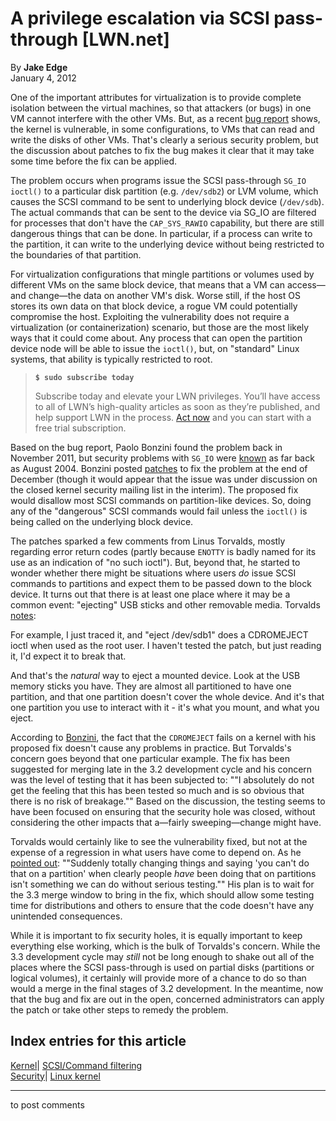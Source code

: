 # A privilege escalation via SCSI pass-through [LWN.net]

By **Jake Edge**  
January 4, 2012 

One of the important attributes for virtualization is to provide complete isolation between the virtual machines, so that attackers (or bugs) in one VM cannot interfere with the other VMs. But, as a recent [bug report](https://bugzilla.redhat.com/show_bug.cgi?id=752375) shows, the kernel is vulnerable, in some configurations, to VMs that can read and write the disks of other VMs. That's clearly a serious security problem, but the discussion about patches to fix the bug makes it clear that it may take some time before the fix can be applied. 

The problem occurs when programs issue the SCSI pass-through `SG_IO` `ioctl()` to a particular disk partition (e.g. `/dev/sdb2`) or LVM volume, which causes the SCSI command to be sent to underlying block device (`/dev/sdb`). The actual commands that can be sent to the device via SG_IO are filtered for processes that don't have the `CAP_SYS_RAWIO` capability, but there are still dangerous things that can be done. In particular, if a process can write to the partition, it can write to the underlying device without being restricted to the boundaries of that partition. 

For virtualization configurations that mingle partitions or volumes used by different VMs on the same block device, that means that a VM can access—and change—the data on another VM's disk. Worse still, if the host OS stores its own data on that block device, a rogue VM could potentially compromise the host. Exploiting the vulnerability does not require a virtualization (or containerization) scenario, but those are the most likely ways that it could come about. Any process that can open the partition device node will be able to issue the `ioctl()`, but, on "standard" Linux systems, that ability is typically restricted to root. 

> **`$ sudo subscribe today`**
> 
> Subscribe today and elevate your LWN privileges. You’ll have access to all of LWN’s high-quality articles as soon as they’re published, and help support LWN in the process. [Act now](https://lwn.net/Promo/nst-sudo/claim) and you can start with a free trial subscription. 

Based on the bug report, Paolo Bonzini found the problem back in November 2011, but security problems with `SG_IO` were [known](https://lkml.org/lkml/2004/8/12/88) as far back as August 2004. Bonzini posted [patches](/Articles/474068/) to fix the problem at the end of December (though it would appear that the issue was under discussion on the closed kernel security mailing list in the interim). The proposed fix would disallow most SCSI commands on partition-like devices. So, doing any of the "dangerous" SCSI commands would fail unless the `ioctl()` is being called on the underlying block device. 

The patches sparked a few comments from Linus Torvalds, mostly regarding error return codes (partly because `ENOTTY` is badly named for its use as an indication of "no such ioctl"). But, beyond that, he started to wonder whether there might be situations where users _do_ issue SCSI commands to partitions and expect them to be passed down to the block device. It turns out that there is at least one place where it may be a common event: "ejecting" USB sticks and other removable media. Torvalds [notes](/Articles/474110/): 

For example, I just traced it, and "eject /dev/sdb1" does a CDROMEJECT ioctl when used as the root user. I haven't tested the patch, but just reading it, I'd expect it to break that. 

And that's the *natural* way to eject a mounted device. Look at the USB memory sticks you have. They are almost all partitioned to have one partition, and that one partition doesn't cover the whole device. And it's that one partition you use to interact with it - it's what you mount, and what you eject. 

According to [Bonzini](/Articles/474112/), the fact that the `CDROMEJECT` fails on a kernel with his proposed fix doesn't cause any problems in practice. But Torvalds's concern goes beyond that one particular example. The fix has been suggested for merging late in the 3.2 development cycle and his concern was the level of testing that it has been subjected to: ""I absolutely do not get the feeling that this has been tested so much and is so obvious that there is no risk of breakage."" Based on the discussion, the testing seems to have been focused on ensuring that the security hole was closed, without considering the other impacts that a—fairly sweeping—change might have. 

Torvalds would certainly like to see the vulnerability fixed, but not at the expense of a regression in what users have come to depend on. As he [pointed out](/Articles/474113/): ""Suddenly totally changing things and saying 'you can't do that on a partition' when clearly people *have* been doing that on partitions isn't something we can do without serious testing."" His plan is to wait for the 3.3 merge window to bring in the fix, which should allow some testing time for distributions and others to ensure that the code doesn't have any unintended consequences. 

While it is important to fix security holes, it is equally important to keep everything else working, which is the bulk of Torvalds's concern. While the 3.3 development cycle may _still_ not be long enough to shake out all of the places where the SCSI pass-through is used on partial disks (partitions or logical volumes), it certainly will provide more of a chance to do so than would a merge in the final stages of 3.2 development. In the meantime, now that the bug and fix are out in the open, concerned administrators can apply the patch or take other steps to remedy the problem. 

  
Index entries for this article  
---  
[Kernel](/Kernel/Index)| [SCSI/Command filtering](/Kernel/Index#SCSI-Command_filtering)  
[Security](/Security/Index/)| [Linux kernel](/Security/Index/#Linux_kernel)  
  


* * *

to post comments 
